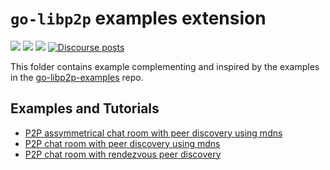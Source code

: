 # `go-libp2p` examples extension

[![](https://img.shields.io/badge/made%20by-Protocol%20Labs-blue.svg?style=flat-square)](https://protocol.ai)
[![](https://img.shields.io/badge/project-libp2p-yellow.svg?style=flat-square)](https://libp2p.io/)
[![](https://img.shields.io/badge/freenode-%23libp2p-yellow.svg?style=flat-square)](http://webchat.freenode.net/?channels=%23libp2p)
[![Discourse posts](https://img.shields.io/discourse/https/discuss.libp2p.io/posts.svg)](https://discuss.libp2p.io)

This folder contains example complementing and inspired by the examples in the [go-libp2p-examples](https://github.com/libp2p/go-libp2p-examples) repo.

## Examples and Tutorials

- [P2P assymmetrical chat room with peer discovery using mdns](./assymmetrical-room-chat)
- [P2P chat room with peer discovery using mdns](./room-chat-with-mdns)
- [P2P chat room with rendezvous peer discovery](./room-chat-with-rendezvous)
